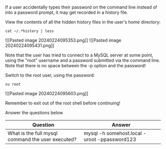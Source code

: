 If a user accidentally types their password on the command line instead of into a password prompt, it may get recorded in a history file.

View the contents of all the hidden history files in the user's home directory:

`cat ~/.*history | less`

![[Pasted image 20240224095353.png]]
![[Pasted image 20240224095431.png]]

Note that the user has tried to connect to a MySQL server at some point, using the "root" username and a password submitted via the command line. Note that there is no space between the -p option and the password!

Switch to the root user, using the password:

`su root`  

![[Pasted image 20240224095603.png]]

Remember to exit out of the root shell before continuing!  

Answer the questions below

| Question                                          | Answer                                       |
| ------------------------------------------------- | -------------------------------------------- |
| What is the full mysql command the user executed? | mysql -h somehost.local -uroot -ppassword123 |
